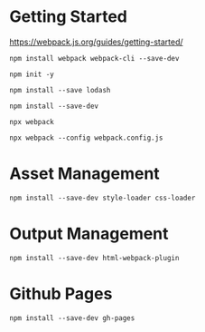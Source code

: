# Getting Started

https://webpack.js.org/guides/getting-started/

```
npm install webpack webpack-cli --save-dev
```

```
npm init -y
```

```
npm install --save lodash
```

```
npm install --save-dev
```

```
npx webpack
```

```
npx webpack --config webpack.config.js
```

# Asset Management

```
npm install --save-dev style-loader css-loader
```

# Output Management

```
npm install --save-dev html-webpack-plugin
```

# Github Pages

```
npm install --save-dev gh-pages
```

```

```
